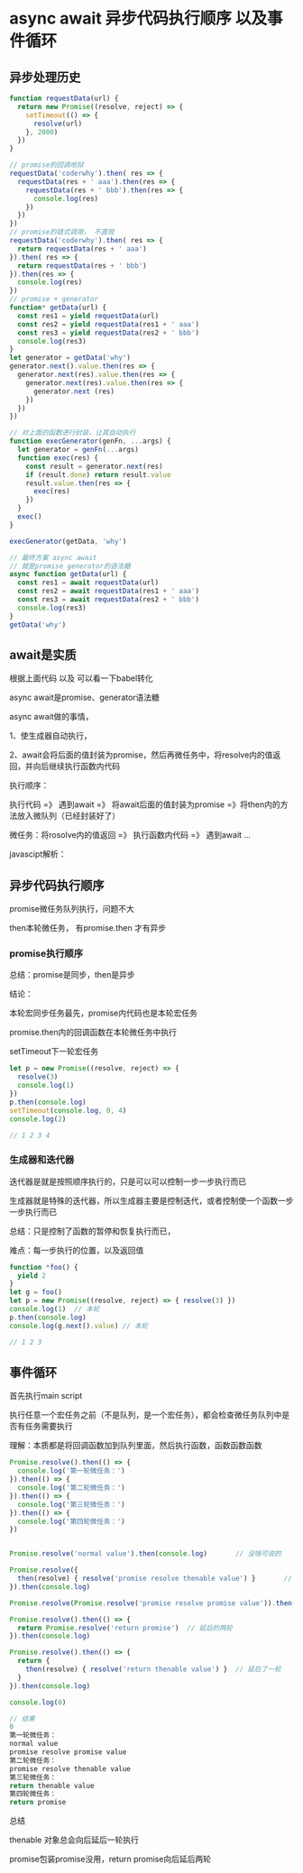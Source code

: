 # async await 异步代码执行顺序 以及事件循环

## 异步处理历史

```js
function requestData(url) {
  return new Promise((resolve, reject) => {
    setTimeout(() => {
      resolve(url)
    }, 2000)
  })
}

// promise的回调地狱
requestData('coderwhy').then( res => {
  requestData(res + ' aaa').then(res => {
    requestData(res + ' bbb').then(res => {
      console.log(res)
    })
  })
})
// promise的链式调用， 不直观
requestData('coderwhy').then( res => {
  return requestData(res + ' aaa')
}).then( res => {
  return requestData(res + ' bbb')
}).then(res => {
  console.log(res)
})
// promise + generator
function* getData(url) {
  const res1 = yield requestData(url)
  const res2 = yield requestData(res1 + ' aaa')
  const res3 = yield requestData(res2 + ' bbb')
  console.log(res3)
}
let generator = getData('why')
generator.next().value.then(res => {
  generator.next(res).value.then(res => {
    generator.next(res).value.then(res => {
      generator.next (res)
    })
  })
})

// 对上面的函数进行封装，让其自动执行
function execGenerator(genFn, ...args) {
  let generator = genFn(...args)
  function exec(res) {
    const result = generator.next(res)
    if (result.done) return result.value
    result.value.then(res => {
      exec(res)
    })
  }
  exec()
}

execGenerator(getData, 'why')

// 最终方案 async await
// 就是promise generator的语法糖
async function getData(url) {
  const res1 = await requestData(url)
  const res2 = await requestData(res1 + ' aaa')
  const res3 = await requestData(res2 + ' bbb')
  console.log(res3)
}
getData('why')


```

## await是实质

根据上面代码  以及  可以看一下babel转化

async await是promise、generator语法糖

async await做的事情，

1、使生成器自动执行，

2、await会将后面的值封装为promise，然后再微任务中，将resolve内的值返回，并向后继续执行函数内代码

执行顺序：

执行代码 =》 遇到await =》 将await后面的值封装为promise =》将then内的方法放入微队列（已经封装好了）

微任务：将rosolve内的值返回 =》 执行函数内代码 =》 遇到await ...

javascipt解析：



## 异步代码执行顺序

promise微任务队列执行，问题不大

then本轮微任务，	有promise.then  才有异步

### promise执行顺序

总结：promise是同步，then是异步

结论：

本轮宏同步任务最先，promise内代码也是本轮宏任务

promise.then内的回调函数在本轮微任务中执行

setTimeout下一轮宏任务

```js
let p = new Promise((resolve, reject) => {
  resolve(3)
  console.log(1)
})
p.then(console.log)
setTimeout(console.log, 0, 4)
console.log(2)

// 1 2 3 4
```

### 生成器和迭代器

迭代器是就是按照顺序执行的，只是可以可以控制一步一步执行而已

生成器就是特殊的迭代器，所以生成器主要是控制迭代，或者控制使一个函数一步一步执行而已

总结：只是控制了函数的暂停和恢复执行而已，

难点：每一步执行的位置，以及返回值

```js
function *foo() {
  yield 2
}
let g = foo()
let p = new Promise((resolve, reject) => { resolve(3) })
console.log(1)	// 本轮
p.then(console.log)
console.log(g.next().value)	// 本轮

// 1 2 3
```



## 事件循环

首先执行main script

执行任意一个宏任务之前（不是队列，是一个宏任务），都会检查微任务队列中是否有任务需要执行

理解：本质都是将回调函数加到队列里面，然后执行函数，函数函数函数





```js
Promise.resolve().then(() => {
  console.log('第一轮微任务：')
}).then(() => {
  console.log('第二轮微任务：')
}).then(() => {
  console.log('第三轮微任务：')
}).then(() => {
  console.log('第四轮微任务：')
})


Promise.resolve('normal value').then(console.log)		// 没啥可说的

Promise.resolve({
  then(resolve) { resolve('promise resolve thenable value') }		// 延后一轮执行
}).then(console.log)

Promise.resolve(Promise.resolve('promise resolve promise value')).then(console.log)		// 包装了个寂寞

Promise.resolve().then(() => {
  return Promise.resolve('return promise')	// 延后的两轮
}).then(console.log)

Promise.resolve().then(() => {
  return {
    then(resolve) { resolve('return thenable value') }	// 延后了一轮
  }
}).then(console.log)

console.log(0)

// 结果
0
第一轮微任务：
normal value
promise resolve promise value
第二轮微任务：
promise resolve thenable value
第三轮微任务：
return thenable value
第四轮微任务：
return promise

```

总结

thenable 对象总会向后延后一轮执行

promise包装promise没用，return promise向后延后两轮